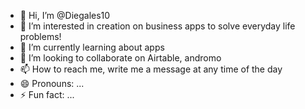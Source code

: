 - 👋 Hi, I’m @Diegales10
- 👀 I’m interested in creation on business apps to solve everyday life problems!
- 🌱 I’m currently learning about apps
- 💞️ I’m looking to collaborate on Airtable, andromo
- 📫 How to reach me, write me a message at any time of the day 
- 😄 Pronouns: ...
- ⚡ Fun fact: ...

<!---
Diegales10/Diegales10 is a ✨ special ✨ repository because its `README.md` (this file) appears on your GitHub profile.
You can click the Preview link to take a look at your changes.
--->
